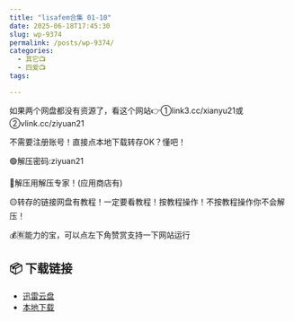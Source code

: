 ```yaml
---
title: "lisafem合集 01-10"
date: 2025-06-18T17:45:30
slug: wp-9374
permalink: /posts/wp-9374/
categories:
  - 其它📺
  - 四爱📺
tags:

---
```


如果两个网盘都没有资源了，看这个网站👉①link3.cc/xianyu21或②vlink.cc/ziyuan21

不需要注册账号！直接点本地下载转存OK？懂吧！

🟢解压密码:ziyuan21

🔵解压用解压专家！(应用商店有)

🟡转存的链接网盘有教程！一定要看教程！按教程操作！不按教程操作你不会解压！

💰🈶能力的宝，可以点左下角赞赏支持一下网站运行

## 📦 下载链接
- [迅雷云盘](https://blziyuan21.com/pay-download/9374?key=8d7bd4ff4d&down_id=0)
- [本地下载](https://blziyuan21.com/pay-download/9374?key=8d7bd4ff4d&down_id=1)

